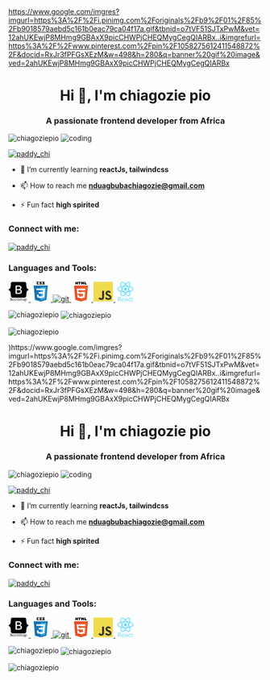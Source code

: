 https://www.google.com/imgres?imgurl=https%3A%2F%2Fi.pinimg.com%2Foriginals%2Fb9%2F01%2F85%2Fb9018579aebd5c161b0eac79ca04f17a.gif&tbnid=o7tVF51SJTxPwM&vet=12ahUKEwjP8MHmg9GBAxX9picCHWPjCHEQMygCegQIARBx..i&imgrefurl=https%3A%2F%2Fwww.pinterest.com%2Fpin%2F1058275612411548872%2F&docid=RxJr3fPFGsXEzM&w=498&h=280&q=banner%20gif%20image&ved=2ahUKEwjP8MHmg9GBAxX9picCHWPjCHEQMygCegQIARBx
<h1 align="center">Hi 👋, I'm chiagozie pio</h1>
<h3 align="center">A passionate frontend developer from Africa</h3>
<img align="right" alt = "coding" width = "400" src ="https://cdn.dribble.com/users/1162077/screenshots/3848914/programmer.gif"  >

<p align="left"> <img src="https://komarev.com/ghpvc/?username=chiagoziepio&label=Profile%20views&color=0e75b6&style=flat" alt="chiagoziepio" /> </p>

<p align="left"> <a href="https://twitter.com/paddy_chi" target="blank"><img src="https://img.shields.io/twitter/follow/paddy_chi?logo=twitter&style=for-the-badge" alt="paddy_chi" /></a> </p>

- 🌱 I’m currently learning **reactJs, tailwindcss**

- 📫 How to reach me **nduagbubachiagozie@gmail.com**

- ⚡ Fun fact **high spirited**

<h3 align="left">Connect with me:</h3>
<p align="left">
<a href="https://twitter.com/paddy_chi" target="blank"><img align="center" src="https://raw.githubusercontent.com/rahuldkjain/github-profile-readme-generator/master/src/images/icons/Social/twitter.svg" alt="paddy_chi" height="30" width="40" /></a>
</p>

<h3 align="left">Languages and Tools:</h3>
<p align="left"> <a href="https://getbootstrap.com" target="_blank" rel="noreferrer"> <img src="https://raw.githubusercontent.com/devicons/devicon/master/icons/bootstrap/bootstrap-plain-wordmark.svg" alt="bootstrap" width="40" height="40"/> </a> <a href="https://www.w3schools.com/css/" target="_blank" rel="noreferrer"> <img src="https://raw.githubusercontent.com/devicons/devicon/master/icons/css3/css3-original-wordmark.svg" alt="css3" width="40" height="40"/> </a> <a href="https://git-scm.com/" target="_blank" rel="noreferrer"> <img src="https://www.vectorlogo.zone/logos/git-scm/git-scm-icon.svg" alt="git" width="40" height="40"/> </a> <a href="https://www.w3.org/html/" target="_blank" rel="noreferrer"> <img src="https://raw.githubusercontent.com/devicons/devicon/master/icons/html5/html5-original-wordmark.svg" alt="html5" width="40" height="40"/> </a> <a href="https://developer.mozilla.org/en-US/docs/Web/JavaScript" target="_blank" rel="noreferrer"> <img src="https://raw.githubusercontent.com/devicons/devicon/master/icons/javascript/javascript-original.svg" alt="javascript" width="40" height="40"/> </a> <a href="https://reactjs.org/" target="_blank" rel="noreferrer"> <img src="https://raw.githubusercontent.com/devicons/devicon/master/icons/react/react-original-wordmark.svg" alt="react" width="40" height="40"/> </a> </p>

<p><img align="left" src="https://github-readme-stats.vercel.app/api/top-langs?username=chiagoziepio&show_icons=true&locale=en&layout=compact" alt="chiagoziepio" /></p>

<p>&nbsp;<img align="center" src="https://github-readme-stats.vercel.app/api?username=chiagoziepio&show_icons=true&locale=en" alt="chiagoziepio" /></p>

<p><img align="center" src="https://github-readme-streak-stats.herokuapp.com/?user=chiagoziepio&" alt="chiagoziepio" /></p>
)https://www.google.com/imgres?imgurl=https%3A%2F%2Fi.pinimg.com%2Foriginals%2Fb9%2F01%2F85%2Fb9018579aebd5c161b0eac79ca04f17a.gif&tbnid=o7tVF51SJTxPwM&vet=12ahUKEwjP8MHmg9GBAxX9picCHWPjCHEQMygCegQIARBx..i&imgrefurl=https%3A%2F%2Fwww.pinterest.com%2Fpin%2F1058275612411548872%2F&docid=RxJr3fPFGsXEzM&w=498&h=280&q=banner%20gif%20image&ved=2ahUKEwjP8MHmg9GBAxX9picCHWPjCHEQMygCegQIARBx
<h1 align="center">Hi 👋, I'm chiagozie pio</h1>
<h3 align="center">A passionate frontend developer from Africa</h3>
<img src = "https://www.google.com/imgres?imgurl=https%3A%2F%2Fi.pinimg.com%2Foriginals%2F81%2F17%2F8b%2F81178b47a8598f0c81c4799f2cdd4057.gif&tbnid=QCZULViz1nWbzM&vet=12ahUKEwjKg8K0gtGBAxWDpycCHa1CAOAQMygUegUIARCnAQ..i&imgrefurl=https%3A%2F%2Fwww.pinterest.com%2Fpin%2Fpinterest--311381761734186207%2F&docid=HAR_qp5qQB282M&w=800&h=600&q=animated%20coding%20gif&ved=2ahUKEwjKg8K0gtGBAxWDpycCHa1CAOAQMygUegUIARCnAQ" width = "400" align="right" alt = "coding">

<p align="left"> <img src="https://komarev.com/ghpvc/?username=chiagoziepio&label=Profile%20views&color=0e75b6&style=flat" alt="chiagoziepio" /> </p>

<p align="left"> <a href="https://twitter.com/paddy_chi" target="blank"><img src="https://img.shields.io/twitter/follow/paddy_chi?logo=twitter&style=for-the-badge" alt="paddy_chi" /></a> </p>

- 🌱 I’m currently learning **reactJs, tailwindcss**

- 📫 How to reach me **nduagbubachiagozie@gmail.com**

- ⚡ Fun fact **high spirited**

<h3 align="left">Connect with me:</h3>
<p align="left">
<a href="https://twitter.com/paddy_chi" target="blank"><img align="center" src="https://raw.githubusercontent.com/rahuldkjain/github-profile-readme-generator/master/src/images/icons/Social/twitter.svg" alt="paddy_chi" height="30" width="40" /></a>
</p>

<h3 align="left">Languages and Tools:</h3>
<p align="left"> <a href="https://getbootstrap.com" target="_blank" rel="noreferrer"> <img src="https://raw.githubusercontent.com/devicons/devicon/master/icons/bootstrap/bootstrap-plain-wordmark.svg" alt="bootstrap" width="40" height="40"/> </a> <a href="https://www.w3schools.com/css/" target="_blank" rel="noreferrer"> <img src="https://raw.githubusercontent.com/devicons/devicon/master/icons/css3/css3-original-wordmark.svg" alt="css3" width="40" height="40"/> </a> <a href="https://git-scm.com/" target="_blank" rel="noreferrer"> <img src="https://www.vectorlogo.zone/logos/git-scm/git-scm-icon.svg" alt="git" width="40" height="40"/> </a> <a href="https://www.w3.org/html/" target="_blank" rel="noreferrer"> <img src="https://raw.githubusercontent.com/devicons/devicon/master/icons/html5/html5-original-wordmark.svg" alt="html5" width="40" height="40"/> </a> <a href="https://developer.mozilla.org/en-US/docs/Web/JavaScript" target="_blank" rel="noreferrer"> <img src="https://raw.githubusercontent.com/devicons/devicon/master/icons/javascript/javascript-original.svg" alt="javascript" width="40" height="40"/> </a> <a href="https://reactjs.org/" target="_blank" rel="noreferrer"> <img src="https://raw.githubusercontent.com/devicons/devicon/master/icons/react/react-original-wordmark.svg" alt="react" width="40" height="40"/> </a> </p>

<p><img align="left" src="https://github-readme-stats.vercel.app/api/top-langs?username=chiagoziepio&show_icons=true&locale=en&layout=compact" alt="chiagoziepio" /></p>

<p>&nbsp;<img align="center" src="https://github-readme-stats.vercel.app/api?username=chiagoziepio&show_icons=true&locale=en" alt="chiagoziepio" /></p>

<p><img align="center" src="https://github-readme-streak-stats.herokuapp.com/?user=chiagoziepio&" alt="chiagoziepio" /></p>
